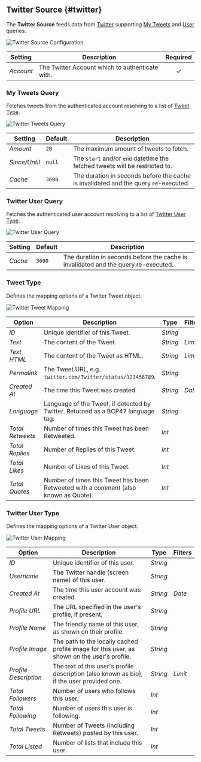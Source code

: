 ## Twitter Source {#twitter}

<div class="tm-resource-icon">
    <!--@include: @essentials-for-yootheme-pro/assets/brands/twitter.svg-->
</div>

The **Twitter Source** feeds data from [Twitter](https://www.twitter.com) supporting [My Tweets](#my-tweets-query) and [User](#twitter-user-query) queries.

<!--@include: ./common-provider-settings.md-->

![Twitter Source Configuration](./assets/providers/twitter-config.webp)

| Setting | Description | Required |
| --- | --- | :---: |
| *Account* | The Twitter Account which to authenticate with. | &#x2713; |

### My Tweets Query

Fetches tweets from the authenticated account resolving to a list of [Tweet Type](#tweet-type).

![Twitter Tweets Query](./assets/providers/twitter-query-tweets.webp)

| Setting | Default | Description |
| --- | --- | --- |
| *Amount* | `20` | The maximum amount of tweets to fetch. |
| *Since/Until* | `null` | The `start` and/or `end` datetime the fetched tweets will be restricted to. |
| *Cache* | `3600` | The duration in seconds before the cache is invalidated and the query re-executed. |

### Twitter User Query

Fetches the authenticated user account resolving to a list of [Twitter User Type](#twitter-user-type).

![Twitter User Query](./assets/providers/twitter-query-user.webp)

| Setting | Default | Description |
| --- | --- | --- |
| *Cache* | `3600` | The duration in seconds before the cache is invalidated and the query re-executed. |

### Tweet Type

Defines the mapping options of a Twitter Tweet object.

![Twitter Tweet Mapping](./assets/providers/twitter-type-tweet.webp)

| Option | Description | Type | Filters |
| --- | --- | --- | --- |
| *ID* | Unique identifier of this Tweet. | *String* |
| *Text* | The content of the Tweet. | *String* | *Limit* |
| *Text HTML* | The content of the Tweet as HTML. | *String* | *Limit* |
| *Permalink* | The Tweet URL, e.g. `twitter.com/Twitter/status/123456789`. | *String* |
| *Created At* | The time this Tweet was created. | *String* | *Date* |
| *Language* | Language of the Tweet, if detected by Twitter. Returned as a BCP47 language tag. | *String* |
| *Total Retweets* | Number of times this Tweet has been Retweeted. | *Int* |
| *Total Replies* | Number of Replies of this Tweet. | *Int* |
| *Total Likes* | Number of Likes of this Tweet. | *Int* |
| *Total Quotes* | Number of times this Tweet has been Retweeted with a comment (also known as Quote). | *Int* |

### Twitter User Type

Defines the mapping options of a Twitter User object.

![Twitter User Mapping](./assets/providers/twitter-type-user.webp)

| Option | Description | Type | Filters |
| --- | --- | --- | --- |
| *ID* | Unique identifier of this user. | *String* |
| *Username* | The Twitter handle (screen name) of this user. | *String* |
| *Created At* | The time this user account was created. | *String* | *Date* |
| *Profile URL* | The URL specified in the user's profile, if present. | *String* |
| *Profile Name* | The friendly name of this user, as shown on their profile. | *String* |
| *Profile Image* | The path to the locally cached profile image for this user, as shown on the user's profile. | *String* |
| *Profile Description* | The text of this user's profile description (also known as bio), if the user provided one. | *String* | *Limit* |
| *Total Followers* | Number of users who follows this user. | *Int* |
| *Total Following* | Number of users this user is following. | *Int* |
| *Total Tweets* | Number of Tweets (including Retweets) posted by this user. | *Int* |
| *Total Listed* | Number of lists that include this user. | *Int* |
